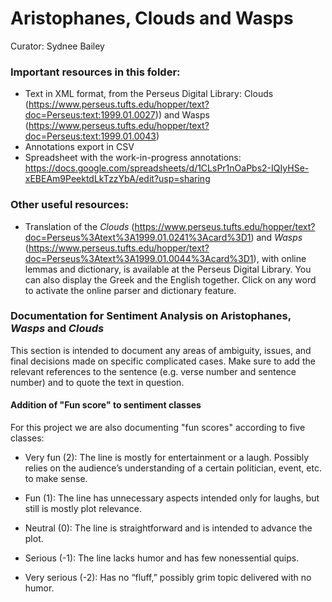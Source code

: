 # Aristophanes, Clouds and Wasps

Curator: Sydnee Bailey 

### Important resources in this folder: 
* Text in XML format, from the Perseus Digital Library: Clouds (https://www.perseus.tufts.edu/hopper/text?doc=Perseus:text:1999.01.0027)) and Wasps (https://www.perseus.tufts.edu/hopper/text?doc=Perseus:text:1999.01.0043)   
* Annotations export in CSV
* Spreadsheet with the work-in-progress annotations: https://docs.google.com/spreadsheets/d/1CLsPr1nOaPbs2-IQIyHSe-xEBEAm9PeektdLkTzzYbA/edit?usp=sharing

### Other useful resources: 
* Translation of the _Clouds_ (https://www.perseus.tufts.edu/hopper/text?doc=Perseus%3Atext%3A1999.01.0241%3Acard%3D1) and _Wasps_ (https://www.perseus.tufts.edu/hopper/text?doc=Perseus%3Atext%3A1999.01.0044%3Acard%3D1), with online lemmas and dictionary, is available at the Perseus Digital Library. You can also display the Greek and the English together. Click on any word to activate the online parser and dictionary feature. 

### Documentation for Sentiment Analysis on Aristophanes, _Wasps_ and _Clouds_
This section is intended to document any areas of ambiguity, issues, and final decisions made on specific complicated cases. Make sure to add the relevant references to the sentence (e.g. verse number and sentence number) and to quote the text in question. 

#### Addition of "Fun score" to sentiment classes
For this project we are also documenting "fun scores" according to five classes: 
* Very fun (2): The line is mostly for entertainment or a laugh. Possibly relies on the audience’s understanding of a certain politician, event, etc. to make sense.
* Fun (1): The line has unnecessary aspects intended only for laughs, but still is mostly plot relevance.
* Neutral (0): The line is straightforward and is intended to advance the plot.

* Serious (-1): The line lacks humor and has few nonessential quips.
* Very serious (-2): Has no “fluff,” possibly grim topic delivered with no humor.
